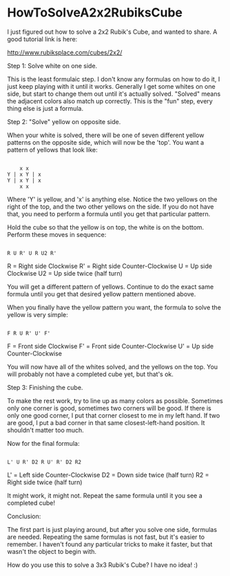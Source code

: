 # HowToSolveA2x2RubiksCube

I just figured out how to solve a 2x2 Rubik's Cube, and wanted to share.  A good tutorial link is here:

http://www.rubiksplace.com/cubes/2x2/

Step 1: Solve white on one side.

This is the least formulaic step.  I don't know any formulas on how to do it, I just keep playing with it until it works.  Generally I get some whites on one side, but start to change them out until
it's actually solved.  "Solved" means the adjacent colors also match up correctly.  This is the "fun" step, every thing else is just a formula.

Step 2: "Solve" yellow on opposite side.

When your white is solved, there will be one of seven different yellow patterns on the opposite side, which will now be the 'top'.  You want a pattern of yellows that look like:

<code>
    x x
Y | x Y | x
Y | x Y | x
    x x
</code>
    
Where 'Y' is yellow, and 'x' is anything else.   Notice the two yellows on the right of the top, and the two other yellows on the side.  If you do not have that, you need to perform a formula until
you get that particular pattern.  

Hold the cube so that the yellow is on top, the white is on the bottom.  Perform these moves in sequence:

<code>
R U R' U R U2 R'
</code>

R = Right side Clockwise
R' = Right side Counter-Clockwise
U = Up side Clockwise
U2 = Up side twice (half turn)

You will get a different pattern of yellows.  Continue to do the exact same formula until you get that desired yellow pattern mentioned above.

When you finally have the yellow pattern you want, the formula to solve the yellow is very simple:

<code>
F R U R' U' F'
</code>

F = Front side Clockwise
F' = Front side Counter-Clockwise
U' = Up side Counter-Clockwise

You will now have all of the whites solved, and the yellows on the top.  You will probably not have a completed cube yet, but that's ok.

Step 3: Finishing the cube.

To make the rest work, try to line up as many colors as possible.  Sometimes only one corner is good, sometimes two corners will be good.  If there is only one good corner, I put that corner closest to me
in my left hand.  If two are good, I put a bad corner in that same closest-left-hand position.  It shouldn't matter too much.

Now for the final formula:

<code>
L' U R' D2 R U' R' D2 R2
</code>

L' = Left side Counter-Clockwise
D2 = Down side twice (half turn)
R2 = Right side twice (half turn)

It might work, it might not.  Repeat the same formula until it you see a completed cube!

Conclusion:

The first part is just playing around, but after you solve one side, formulas are needed.  Repeating the same formulas is not fast, but it's easier to remember.  I haven't found any particular tricks to
make it faster, but that wasn't the object to begin with.

How do you use this to solve a 3x3 Rubik's Cube?  I have no idea! :)
